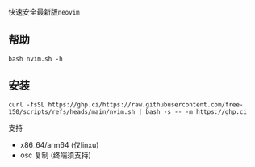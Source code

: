 快速安全最新版`neovim`
## 帮助
```shell
bash nvim.sh -h
```

## 安装
```shell
curl -fsSL https://ghp.ci/https://raw.githubusercontent.com/free-150/scripts/refs/heads/main/nvim.sh | bash -s -- -m https://ghp.ci
```

支持
- x86_64/arm64 (仅linxu)
- osc 复制 (终端须支持)
